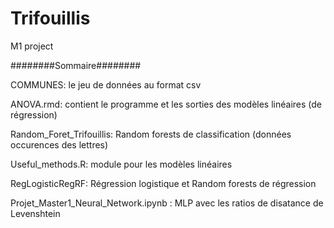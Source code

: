 # Trifouillis
M1 project

########Sommaire########

COMMUNES: le jeu de données au format csv

ANOVA.rmd: contient le programme et les sorties des modèles linéaires (de régression)

Random_Foret_Trifouillis: Random forests de classification (données occurences des lettres)

Useful_methods.R: module pour les modèles linéaires

RegLogisticRegRF: Régression logistique et Random forests de régression

Projet_Master1_Neural_Network.ipynb : MLP avec les ratios de disatance de Levenshtein
